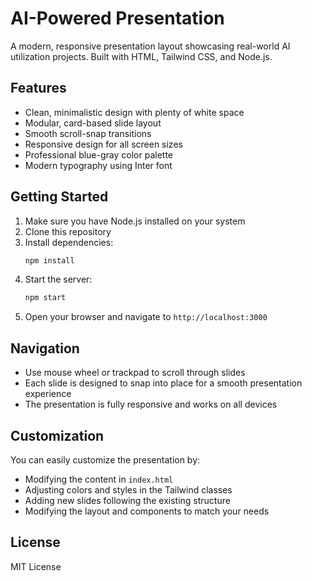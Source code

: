 # AI-Powered Presentation

A modern, responsive presentation layout showcasing real-world AI utilization projects. Built with HTML, Tailwind CSS, and Node.js.

## Features

- Clean, minimalistic design with plenty of white space
- Modular, card-based slide layout
- Smooth scroll-snap transitions
- Responsive design for all screen sizes
- Professional blue-gray color palette
- Modern typography using Inter font

## Getting Started

1. Make sure you have Node.js installed on your system
2. Clone this repository
3. Install dependencies:
   ```bash
   npm install
   ```
4. Start the server:
   ```bash
   npm start
   ```
5. Open your browser and navigate to `http://localhost:3000`

## Navigation

- Use mouse wheel or trackpad to scroll through slides
- Each slide is designed to snap into place for a smooth presentation experience
- The presentation is fully responsive and works on all devices

## Customization

You can easily customize the presentation by:
- Modifying the content in `index.html`
- Adjusting colors and styles in the Tailwind classes
- Adding new slides following the existing structure
- Modifying the layout and components to match your needs

## License

MIT License 